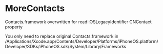 # MoreContacts

Contacts.framework overwritten for read iOSLegacyIdentifier CNContact property

You only need to replace original Contacts.framework in /Applications/Xcode.app/Contents/Developer/Platforms/iPhoneOS.platform/Developer/SDKs/iPhoneOS.sdk/System/Library/Frameworks